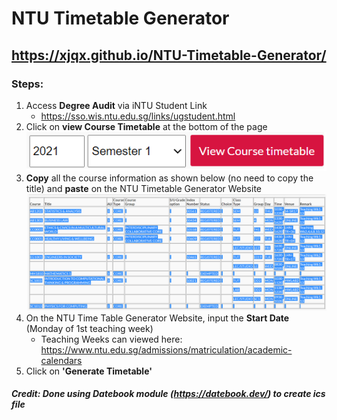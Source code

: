 # NTU Timetable Generator
## https://xjqx.github.io/NTU-Timetable-Generator/
### Steps:
1. Access **Degree Audit** via iNTU Student Link
   - https://sso.wis.ntu.edu.sg/links/ugstudent.html
2. Click on **view Course Timetable** at the bottom of the page <br>
![View Course Timetable](/src/images/viewCourseTimetable.png)
3. **Copy** all the course information as shown below (no need to copy the title) and **paste** on the NTU Timetable Generator Website <br>
![Courses](/src/images/courses.png)
4. On the NTU Time Table Generator Website, input the **Start Date** (Monday of 1st teaching week)
   - Teaching Weeks can viewed here: https://www.ntu.edu.sg/admissions/matriculation/academic-calendars
5. Click on **'Generate Timetable'**

##### Credit: Done using Datebook module (https://datebook.dev/) to create ics file
